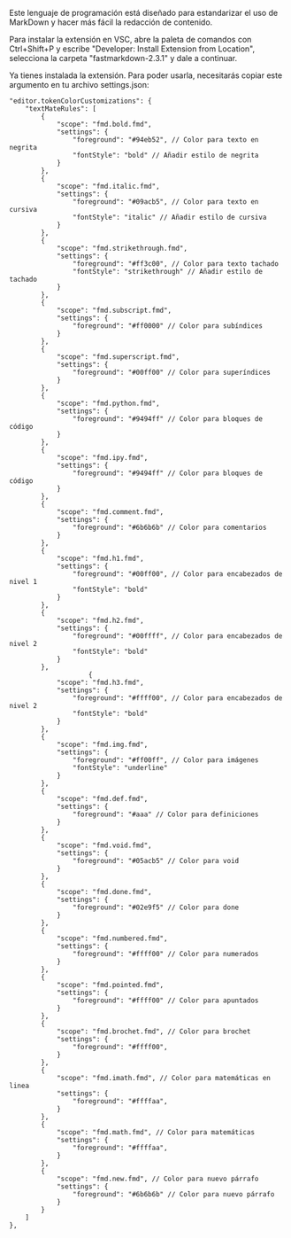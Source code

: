 Este lenguaje de programación está diseñado para estandarizar el uso de MarkDown y hacer más fácil la redacción de contenido.

Para instalar la extensión en VSC, abre la paleta de comandos con Ctrl+Shift+P y escribe "Developer: Install Extension from Location", selecciona la carpeta "fastmarkdown-2.3.1" y dale a continuar.

Ya tienes instalada la extensión. Para poder usarla, necesitarás copiar este argumento en tu archivo settings.json:

    "editor.tokenColorCustomizations": {
        "textMateRules": [
            {
                "scope": "fmd.bold.fmd",
                "settings": {
                    "foreground": "#94eb52", // Color para texto en negrita
                    "fontStyle": "bold" // Añadir estilo de negrita
                }
            },
            {
                "scope": "fmd.italic.fmd",
                "settings": {
                    "foreground": "#09acb5", // Color para texto en cursiva
                    "fontStyle": "italic" // Añadir estilo de cursiva
                }
            },
            {
                "scope": "fmd.strikethrough.fmd",
                "settings": {
                    "foreground": "#ff3c00", // Color para texto tachado
                    "fontStyle": "strikethrough" // Añadir estilo de tachado
                }
            },
            {
                "scope": "fmd.subscript.fmd",
                "settings": {
                    "foreground": "#ff0000" // Color para subíndices
                }
            },
            {
                "scope": "fmd.superscript.fmd",
                "settings": {
                    "foreground": "#00ff00" // Color para superíndices
                }
            },
            {
                "scope": "fmd.python.fmd",
                "settings": {
                    "foreground": "#9494ff" // Color para bloques de código
                }
            },
            {
                "scope": "fmd.ipy.fmd",
                "settings": {
                    "foreground": "#9494ff" // Color para bloques de código
                }
            },
            {
                "scope": "fmd.comment.fmd",
                "settings": {
                    "foreground": "#6b6b6b" // Color para comentarios
                }
            },
            {
                "scope": "fmd.h1.fmd",
                "settings": {
                    "foreground": "#00ff00", // Color para encabezados de nivel 1
                    "fontStyle": "bold"
                }
            },
            {
                "scope": "fmd.h2.fmd",
                "settings": {
                    "foreground": "#00ffff", // Color para encabezados de nivel 2
                    "fontStyle": "bold"
                }
            },
                        {
                "scope": "fmd.h3.fmd",
                "settings": {
                    "foreground": "#ffff00", // Color para encabezados de nivel 2
                    "fontStyle": "bold"
                }
            },
            {
                "scope": "fmd.img.fmd",
                "settings": {
                    "foreground": "#ff00ff", // Color para imágenes
                    "fontStyle": "underline"
                }
            },
            {
                "scope": "fmd.def.fmd",
                "settings": {
                    "foreground": "#aaa" // Color para definiciones
                }
            },
            {
                "scope": "fmd.void.fmd",
                "settings": {
                    "foreground": "#05acb5" // Color para void
                }
            },
            {
                "scope": "fmd.done.fmd",
                "settings": {
                    "foreground": "#02e9f5" // Color para done
                }
            },
            {
                "scope": "fmd.numbered.fmd",
                "settings": {
                    "foreground": "#ffff00" // Color para numerados
                }
            },
            {
                "scope": "fmd.pointed.fmd",
                "settings": {
                    "foreground": "#ffff00" // Color para apuntados
                }
            },
            {
                "scope": "fmd.brochet.fmd", // Color para brochet
                "settings": {
                    "foreground": "#ffff00",
                }
            },
            {
                "scope": "fmd.imath.fmd", // Color para matemáticas en linea
                "settings": {
                    "foreground": "#ffffaa",
                }
            },
            {
                "scope": "fmd.math.fmd", // Color para matemáticas
                "settings": {
                    "foreground": "#ffffaa",
                }
            },
            {
                "scope": "fmd.new.fmd", // Color para nuevo párrafo
                "settings": {
                    "foreground": "#6b6b6b" // Color para nuevo párrafo
                }
            }
        ]
    },
